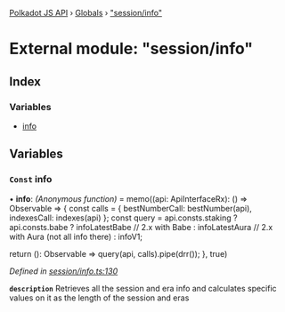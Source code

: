 [Polkadot JS API](../README.md) › [Globals](../globals.md) › ["session/info"](_session_info_.md)

# External module: "session/info"

## Index

### Variables

* [info](_session_info_.md#const-info)

## Variables

### `Const` info

• **info**: *(Anonymous function)* =  memo((api: ApiInterfaceRx): () => Observable<DerivedSessionInfo> => {
  const calls = {
    bestNumberCall: bestNumber(api),
    indexesCall: indexes(api)
  };
  const query = api.consts.staking
    ? api.consts.babe
      ? infoLatestBabe // 2.x with Babe
      : infoLatestAura // 2.x with Aura (not all info there)
    : infoV1;

  return (): Observable<DerivedSessionInfo> =>
    query(api, calls).pipe(drr());
}, true)

*Defined in [session/info.ts:130](https://github.com/polkadot-js/api/blob/cba5710fec/packages/api-derive/src/session/info.ts#L130)*

**`description`** Retrieves all the session and era info and calculates specific values on it as the length of the session and eras
